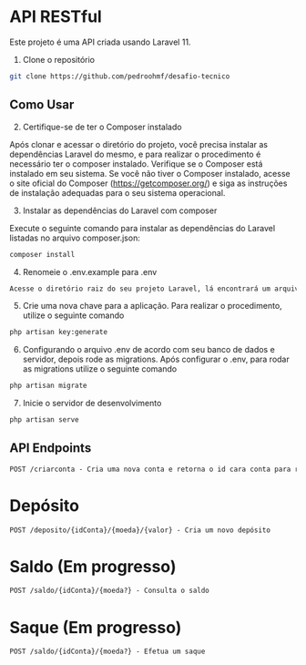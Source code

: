 # API RESTful

Este projeto é uma API criada usando Laravel 11.

1. Clone o repositório

```bash
git clone https://github.com/pedroohmf/desafio-tecnico
```

## Como Usar

2. Certifique-se de ter o Composer instalado

Após clonar e acessar o diretório do projeto, você precisa instalar as dependências Laravel do mesmo, e para realizar o procedimento é necessário ter o composer instalado.
Verifique se o Composer está instalado em seu sistema. Se você não tiver o Composer instalado, acesse o site oficial do Composer (<https://getcomposer.org/>) e siga as instruções de instalação adequadas para o seu sistema operacional.

3. Instalar as dependências do Laravel com composer

Execute o seguinte comando para instalar as dependências do Laravel listadas no arquivo composer.json:

```markdown
composer install
```

4. Renomeie o .env.example para .env

```markdown
Acesse o diretório raiz do seu projeto Laravel, lá encontrará um arquivo com o nome .env.example, basta renomear para .env
```

5. Crie uma nova chave para a aplicação. Para realizar o procedimento, utilize o seguinte comando

```markdown
php artisan key:generate
```

6. Configurando o arquivo .env de acordo com seu banco de dados e servidor, depois rode as migrations. Após configurar o .env, para rodar as migrations utilize o seguinte comando

```markdown
php artisan migrate
```

7. Inicie o servidor de desenvolvimento

```markdown
php artisan serve
```

## API Endpoints

```markdown
POST /criarconta - Cria uma nova conta e retorna o id cara conta para realizar as transações
```

# Depósito

```markdown
POST /deposito/{idConta}/{moeda}/{valor} - Cria um novo depósito
```

# Saldo (Em progresso)

```markdown
POST /saldo/{idConta}/{moeda?} - Consulta o saldo
```

# Saque (Em progresso)

```markdown
POST /saldo/{idConta}/{moeda?} - Efetua um saque
```
